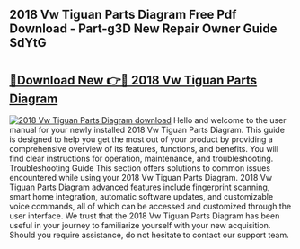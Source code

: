 ## 2018 Vw Tiguan Parts Diagram Free Pdf Download - Part-g3D New Repair Owner Guide SdYtG

# <h2><a href="http://dfq88m.blite.top/?on=2018+Vw+Tiguan+Parts+Diagram">🔗Download New 👉🔴 2018 Vw Tiguan Parts Diagram</a></h2>

[![2018 Vw Tiguan Parts Diagram download](https://i.imgur.com/lujVjoI.png)](http://dfq88m.blite.top/?on=2018+Vw+Tiguan+Parts+Diagram)
Hello and welcome to the user manual for your newly installed 2018 Vw Tiguan Parts Diagram. This guide is designed to help you get the most out of your product by providing a comprehensive overview of its features, functions, and benefits. You will find clear instructions for operation, maintenance, and troubleshooting. Troubleshooting Guide This section offers solutions to common issues encountered while using your 2018 Vw Tiguan Parts Diagram. 2018 Vw Tiguan Parts Diagram advanced features include fingerprint scanning, smart home integration, automatic software updates, and customizable voice commands, all of which can be accessed and customized through the user interface. We trust that the 2018 Vw Tiguan Parts Diagram has been useful in your journey to familiarize yourself with your new acquisition. Should you require assistance, do not hesitate to contact our support team.
